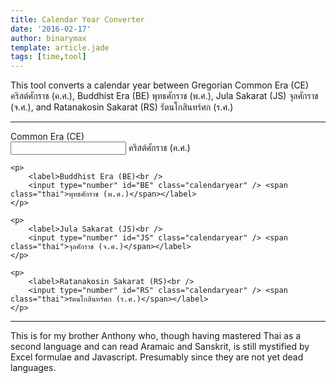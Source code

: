 ```yaml
---
title: Calendar Year Converter
date: '2016-02-17'
author: binarymax
template: article.jade
tags: [time,tool]
---
```


This tool converts a calendar year between Gregorian Common Era (CE) คริสต์ศักราช (ค.ศ.), Buddhist Era (BE) พุทธศักราช (พ.ศ.), Jula Sakarat (JS) จุลศักราช (จ.ศ.), and Ratanakosin Sakarat (RS) รัตนโกสินทร์ศก (ร.ศ.)

---

<section>
    <p>
        <label>Common Era (CE)<br />
        <input type="number" id="CE" class="calendaryear" /> <span class="thai">คริสต์ศักราช (ค.ศ.)</span></label>
    </p>
    
    <p>
        <label>Buddhist Era (BE)<br />
        <input type="number" id="BE" class="calendaryear" /> <span class="thai">พุทธศักราช (พ.ศ.)</span></label>
    </p>
    
    <p>
        <label>Jula Sakarat (JS)<br />
        <input type="number" id="JS" class="calendaryear" /> <span class="thai">จุลศักราช (จ.ศ.)</span></label>
    </p>
    
    <p>
        <label>Ratanakosin Sakarat (RS)<br />
        <input type="number" id="RS" class="calendaryear" /> <span class="thai">รัตนโกสินทร์ศก (ร.ศ.)</span></label>
    </p>
</section>

---

This is for my brother Anthony who, though having mastered Thai as a second language and can read Aramaic and Sanskrit, is still mystified by Excel formulae and Javascript.  Presumably since they are not yet dead languages.

<script type="text/javascript" src="/javascripts/calendaryear.js"></script>